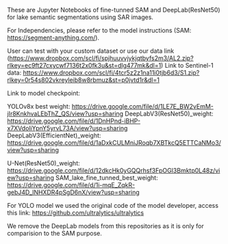 These are Jupyter Notebooks of fine-tunned SAM and DeepLab(ResNet50) for lake semantic segmentations using SAR images.

For Independencies, please refer to the model instructions (SAM: https://segment-anything.com/).

User can test with your custom dataset or use  our data link (https://www.dropbox.com/scl/fi/spjhuuvvjykjqtbyfs2m3/AL2.zip?rlkey=ec9ft27cxycwf7136t2x0fk3u&st=dlg477mk&dl=1)
Link to Sentinel-1 data: https://www.dropbox.com/scl/fi/4tcr5z2z1na11i0tjb6d3/S1.zip?rlkey=0r54s802vkreyleib8w8rbmuz&st=p0jvtd1r&dl=1

Link to model checkpoint: 

YOLOv8x best weight: https://drive.google.com/file/d/1LE7E_BW2vEmM-jIr8KnkhvaLEbThZ_QS/view?usp=sharing
DeepLabV3(ResNet50)_weight: https://drive.google.com/file/d/1DnHPnd-iBHP-x7XVdoliYpnY5yrvL73A/view?usp=sharing
DeepLabV3(EfficientNet)_weight: https://drive.google.com/file/d/1aDxkCULMniJRoqb7XBTkcQ5ETTCaNMo3/view?usp=sharing

U-Net(ResNet50)_weight: https://drive.google.com/file/d/12dkcHk0yGQQrhsf3FpOGI3Bmktp0L48z/view?usp=sharing
SAM_lake_fine_tunned_best_weight: https://drive.google.com/file/d/1i-mqE_ZqkR-gebJ4D_lNHXDR4pSgD6nX/view?usp=sharing



For YOLO model we used the original code of the model developer, access this link:
https://github.com/ultralytics/ultralytics

We remove the DeepLab models from this repositories as it is only for comparision to the SAM purpose.

